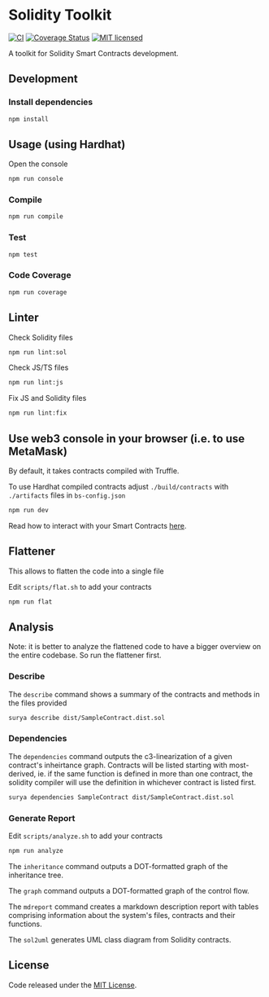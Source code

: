 # Solidity Toolkit

[![CI](https://github.com/noncept/solidity-toolkit/workflows/CI/badge.svg?branch=master)](https://github.com/noncept/solidity-toolkit/actions/)
[![Coverage Status](https://codecov.io/gh/noncept/solidity-toolkit/graph/badge.svg)](https://codecov.io/gh/noncept/solidity-toolkit)
[![MIT licensed](https://img.shields.io/github/license/noncept/solidity-toolkit.svg)](https://github.com/noncept/solidity-toolkit/blob/master/LICENSE)


A toolkit for Solidity Smart Contracts development.


## Development

### Install dependencies

```bash
npm install
```

## Usage (using Hardhat)

Open the console

```bash
npm run console
```

### Compile

```bash
npm run compile
```

### Test

```bash
npm test
```

### Code Coverage

```bash
npm run coverage
```

## Linter

Check Solidity files

```bash
npm run lint:sol
```

Check JS/TS files

```bash
npm run lint:js
```

Fix JS and Solidity files

```bash
npm run lint:fix
```

## Use web3 console in your browser (i.e. to use MetaMask)

By default, it takes contracts compiled with Truffle.

To use Hardhat compiled contracts adjust `./build/contracts` with `./artifacts` files in `bs-config.json`

```bash
npm run dev
```

Read how to interact with your Smart Contracts [here](./web-console/README.md).

## Flattener

This allows to flatten the code into a single file

Edit `scripts/flat.sh` to add your contracts

```bash
npm run flat
```

## Analysis

Note: it is better to analyze the flattened code to have a bigger overview on the entire codebase. So run the flattener first.

### Describe

The `describe` command shows a summary of the contracts and methods in the files provided

```bash
surya describe dist/SampleContract.dist.sol
```

### Dependencies

The `dependencies` command outputs the c3-linearization of a given contract's inheirtance graph. Contracts will be listed starting with most-derived, ie. if the same function is defined in more than one contract, the solidity compiler will use the definition in whichever contract is listed first.

```bash
surya dependencies SampleContract dist/SampleContract.dist.sol
```
### Generate Report

Edit `scripts/analyze.sh` to add your contracts

```bash
npm run analyze
```

The `inheritance` command outputs a DOT-formatted graph of the inheritance tree.

The `graph` command outputs a DOT-formatted graph of the control flow.

The `mdreport` command creates a markdown description report with tables comprising information about the system's files, contracts and their functions.

The `sol2uml` generates UML class diagram from Solidity contracts.

## License

Code released under the [MIT License](https://github.com/noncept/solidity-toolkit/blob/master/LICENSE).
